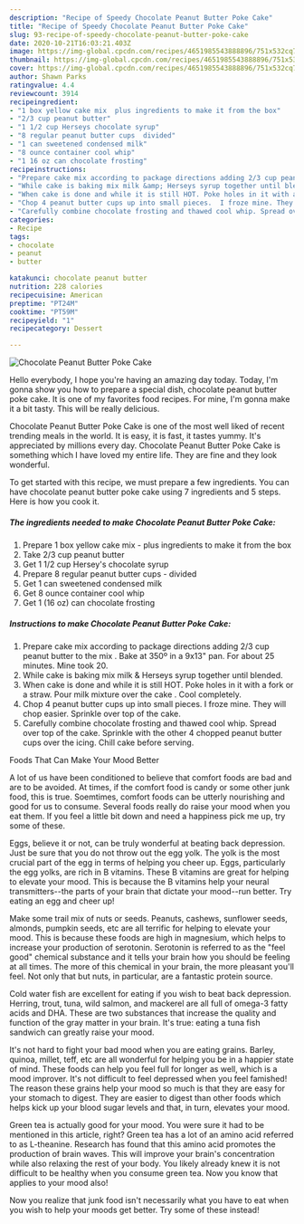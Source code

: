 ```yaml
---
description: "Recipe of Speedy Chocolate Peanut Butter Poke Cake"
title: "Recipe of Speedy Chocolate Peanut Butter Poke Cake"
slug: 93-recipe-of-speedy-chocolate-peanut-butter-poke-cake
date: 2020-10-21T16:03:21.403Z
image: https://img-global.cpcdn.com/recipes/4651985543888896/751x532cq70/chocolate-peanut-butter-poke-cake-recipe-main-photo.jpg
thumbnail: https://img-global.cpcdn.com/recipes/4651985543888896/751x532cq70/chocolate-peanut-butter-poke-cake-recipe-main-photo.jpg
cover: https://img-global.cpcdn.com/recipes/4651985543888896/751x532cq70/chocolate-peanut-butter-poke-cake-recipe-main-photo.jpg
author: Shawn Parks
ratingvalue: 4.4
reviewcount: 3914
recipeingredient:
- "1 box yellow cake mix  plus ingredients to make it from the box"
- "2/3 cup peanut butter"
- "1 1/2 cup Herseys chocolate syrup"
- "8 regular peanut butter cups  divided"
- "1 can sweetened condensed milk"
- "8 ounce container cool whip"
- "1 16 oz can chocolate frosting"
recipeinstructions:
- "Prepare cake mix according to package directions adding 2/3 cup peanut butter to the mix . Bake at 350º in a 9x13&#34; pan. For about 25 minutes. Mine took 20."
- "While cake is baking mix milk &amp; Herseys syrup together until blended."
- "When cake is done and while it is still HOT. Poke holes in it with a fork or a straw. Pour milk mixture over the cake . Cool completely."
- "Chop 4 peanut butter cups up into small pieces.  I froze mine. They will chop easier. Sprinkle over top of the cake."
- "Carefully combine chocolate frosting and thawed cool whip. Spread over top of the cake.  Sprinkle with the other 4 chopped peanut butter cups over the icing. Chill cake before serving."
categories:
- Recipe
tags:
- chocolate
- peanut
- butter

katakunci: chocolate peanut butter 
nutrition: 228 calories
recipecuisine: American
preptime: "PT24M"
cooktime: "PT59M"
recipeyield: "1"
recipecategory: Dessert

---
```



![Chocolate Peanut Butter Poke Cake](https://img-global.cpcdn.com/recipes/4651985543888896/751x532cq70/chocolate-peanut-butter-poke-cake-recipe-main-photo.jpg)

Hello everybody, I hope you're having an amazing day today. Today, I'm gonna show you how to prepare a special dish, chocolate peanut butter poke cake. It is one of my favorites food recipes. For mine, I'm gonna make it a bit tasty. This will be really delicious.

Chocolate Peanut Butter Poke Cake is one of the most well liked of recent trending meals in the world. It is easy, it is fast, it tastes yummy. It's appreciated by millions every day. Chocolate Peanut Butter Poke Cake is something which I have loved my entire life. They are fine and they look wonderful.




To get started with this recipe, we must prepare a few ingredients. You can have chocolate peanut butter poke cake using 7 ingredients and 5 steps. Here is how you cook it.

<!--inarticleads1-->

##### The ingredients needed to make Chocolate Peanut Butter Poke Cake:

1. Prepare 1 box yellow cake mix - plus ingredients to make it from the box
1. Take 2/3 cup peanut butter
1. Get 1 1/2 cup Hersey&#39;s chocolate syrup
1. Prepare 8 regular peanut butter cups - divided
1. Get 1 can sweetened condensed milk
1. Get 8 ounce container cool whip
1. Get 1 (16 oz) can chocolate frosting




<!--inarticleads2-->

##### Instructions to make Chocolate Peanut Butter Poke Cake:

1. Prepare cake mix according to package directions adding 2/3 cup peanut butter to the mix . Bake at 350º in a 9x13&#34; pan. For about 25 minutes. Mine took 20.
1. While cake is baking mix milk &amp; Herseys syrup together until blended.
1. When cake is done and while it is still HOT. Poke holes in it with a fork or a straw. Pour milk mixture over the cake . Cool completely.
1. Chop 4 peanut butter cups up into small pieces.  I froze mine. They will chop easier. Sprinkle over top of the cake.
1. Carefully combine chocolate frosting and thawed cool whip. Spread over top of the cake.  Sprinkle with the other 4 chopped peanut butter cups over the icing. Chill cake before serving.




Foods That Can Make Your Mood Better


A lot of us have been conditioned to believe that comfort foods are bad and are to be avoided. At times, if the comfort food is candy or some other junk food, this is true. Soemtimes, comfort foods can be utterly nourishing and good for us to consume. Several foods really do raise your mood when you eat them. If you feel a little bit down and need a happiness pick me up, try some of these.

Eggs, believe it or not, can be truly wonderful at beating back depression. Just be sure that you do not throw out the egg yolk. The yolk is the most crucial part of the egg in terms of helping you cheer up. Eggs, particularly the egg yolks, are rich in B vitamins. These B vitamins are great for helping to elevate your mood. This is because the B vitamins help your neural transmitters--the parts of your brain that dictate your mood--run better. Try eating an egg and cheer up!

Make some trail mix of nuts or seeds. Peanuts, cashews, sunflower seeds, almonds, pumpkin seeds, etc are all terrific for helping to elevate your mood. This is because these foods are high in magnesium, which helps to increase your production of serotonin. Serotonin is referred to as the "feel good" chemical substance and it tells your brain how you should be feeling at all times. The more of this chemical in your brain, the more pleasant you'll feel. Not only that but nuts, in particular, are a fantastic protein source.

Cold water fish are excellent for eating if you wish to beat back depression. Herring, trout, tuna, wild salmon, and mackerel are all full of omega-3 fatty acids and DHA. These are two substances that increase the quality and function of the gray matter in your brain. It's true: eating a tuna fish sandwich can greatly raise your mood. 

It's not hard to fight your bad mood when you are eating grains. Barley, quinoa, millet, teff, etc are all wonderful for helping you be in a happier state of mind. These foods can help you feel full for longer as well, which is a mood improver. It's not difficult to feel depressed when you feel famished! The reason these grains help your mood so much is that they are easy for your stomach to digest. They are easier to digest than other foods which helps kick up your blood sugar levels and that, in turn, elevates your mood.

Green tea is actually good for your mood. You were sure it had to be mentioned in this article, right? Green tea has a lot of an amino acid referred to as L-theanine. Research has found that this amino acid promotes the production of brain waves. This will improve your brain's concentration while also relaxing the rest of your body. You likely already knew it is not difficult to be healthy when you consume green tea. Now you know that applies to your mood also!

Now you realize that junk food isn't necessarily what you have to eat when you wish to help your moods get better. Try some of these instead!

